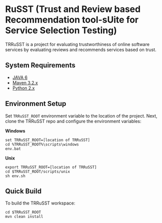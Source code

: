 RuSST (Trust and Review based Recommendation tool-sUite for Service Selection Testing)
========================================================================================

TRRuSST is a project for evaluating trustworthiness of online software services
by evaluating reviews and recommends services based on trust.

## System Requirements

* [JAVA 6](http://www.java.com/en/download/faq/java_6.xml)
* [Maven 3.2.x](http://maven.apache.org/download.cgi) 
* [Python 2.x](http://www.python.org/download/releases/2.7.2)


Environment Setup
-------------------

Set ```TRRuSST_ROOT``` environment variable to the location of the project. 
Next, clone the TRRuSST repo and configure the environment variables:

**Windows**

    set TRRuSST_ROOT=[location of TRRuSST]
    cd %TRRuSST_ROOT%\scripts\windows
	env.bat

**Unix**

    export TRRuSST_ROOT=[location of TRRuSST]
    cd $TRRuSST_ROOT/scripts/unix
	sh env.sh

Quick Build
----------------

To build the TRRuSST workspace: 

    cd $TRRuSST_ROOT
    mvn clean install

